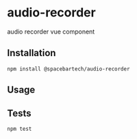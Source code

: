 audio-recorder
========

audio recorder vue component

## Installation

  `npm install @spacebartech/audio-recorder`

## Usage

## Tests

`npm test`
